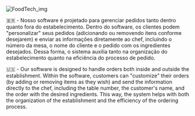 ![FoodTech_img](https://github.com/user-attachments/assets/8e39d8ed-1060-4984-9127-95d55fac18a7)

🇧🇷 - Nosso software é projetado para gerenciar pedidos tanto dentro quanto fora do estabelecimento. Dentro do software, os clientes podem "personalizar" seus pedidos (adicionando ou removendo itens conforme desejarem) e enviar as informações diretamente ao chef, incluindo o número da mesa, o nome do cliente e o pedido com os ingredientes desejados. Dessa forma, o sistema auxilia tanto na organização do estabelecimento quanto na eficiência do processo de pedido.

🇺🇸 - Our software is designed to handle orders both inside and outside the establishment. Within the software, customers can "customize" their orders (by adding or removing items as they wish) and send the information directly to the chef, including the table number, the customer's name, and the order with the desired ingredients. This way, the system helps with both the organization of the establishment and the efficiency of the ordering process.
